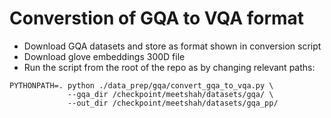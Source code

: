 # Converstion of GQA to VQA format

* Download GQA datasets and store as format shown in conversion script
* Download glove embeddings 300D file
* Run the script from the root of the repo as by changing relevant paths: 

```
PYTHONPATH=. python ./data_prep/gqa/convert_gqa_to_vqa.py \
             --gqa_dir /checkpoint/meetshah/datasets/gqa/ \
             --out_dir /checkpoint/meetshah/datasets/gqa_pp/
```

